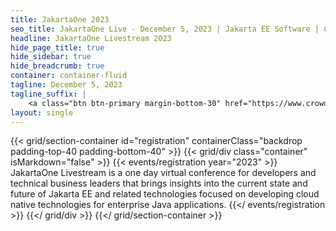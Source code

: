 ```yaml
---
title: JakartaOne 2023
seo_title: JakartaOne Live - December 5, 2023 | Jakarta EE Software | Cloud Native
headline: JakartaOne Livestream 2023
hide_page_title: true
hide_sidebar: true
hide_breadcrumb: true
container: container-fluid
tagline: December 5, 2023
tagline_suffix: |
    <a class="btn btn-primary margin-bottom-30" href="https://www.crowdcast.io/e/dec05_2023_jakartaone">Register Now</a>
layout: single
---
```


<!-- Registration section -->

{{< grid/section-container id="registration" containerClass="backdrop padding-top-40 padding-bottom-40" >}}
    {{< grid/div class="container" isMarkdown="false" >}}
        {{< events/registration year="2023" >}}
JakartaOne Livestream is a one day virtual conference for developers and technical business leaders that brings insights into the current state and future of Jakarta EE and related technologies focused on developing cloud native technologies for enterprise Java applications.
        {{</ events/registration >}}
    {{</ grid/div >}}
{{</ grid/section-container >}}
